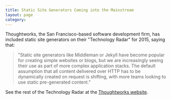```yaml
---
title: Static Site Generators Coming into the Mainstream
layout: page
category:
---
```

Thoughtworks, the San Francisco-based software development firm, has included static site generators on their "Technology Radar" for 2015, saying that:

> "Static site generators like Middleman or Jekyll have become popular for creating simple websites or blogs, but we are increasingly seeing their use as part of more complex application stacks. The default assumption that all content delivered over HTTP has to be dynamically created on request is shifting, with more teams looking to use static pre-generated content."

See the rest of the Technology Radar at the [Thoughtworks website](http://www.thoughtworks.com/radar/techniques).


